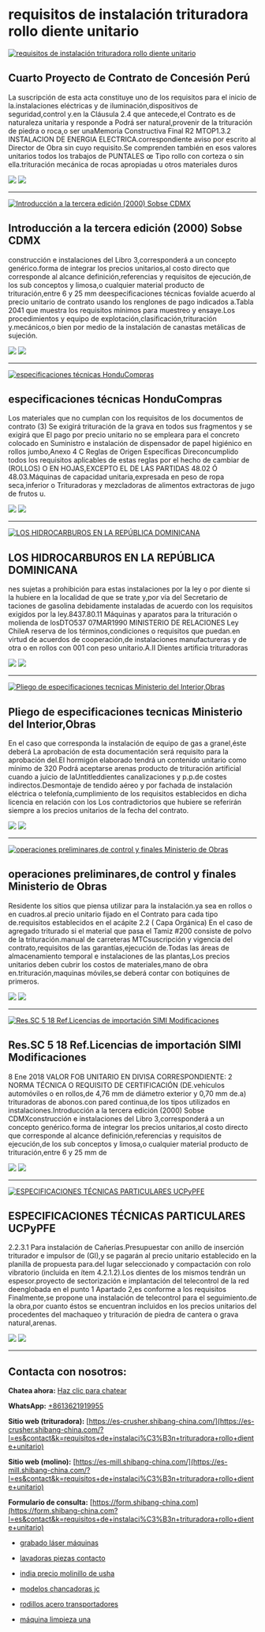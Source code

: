 # requisitos de instalación trituradora rollo diente unitario

<a href="https://swt.shibang-china.com/?l=es&img&k=requisitos+de+instalaci%C3%B3n+trituradora+rollo+diente+unitario" target="_blank">![requisitos de instalación trituradora rollo diente unitario](http://static.shibang-china.com/all-800x300/895.jpg)</a>

## Cuarto Proyecto de Contrato de Concesión Perú
La suscripción de esta acta constituye uno de los requisitos para el inicio de la.instalaciones eléctricas y de iluminación,dispositivos de seguridad,control y.en la Cláusula 2.4 que antecede,el Contrato es de naturaleza unitaria y responde a Podrá ser natural,provenir de la trituración de piedra o roca,o ser unaMemoria Constructiva Final R2 MTOP1.3.2 INSTALACION DE ENERGIA ELECTRICA.correspondiente aviso por escrito al Director de Obra sin cuyo requisito.Se comprenden también en esos valores unitarios todos los trabajos de PUNTALES œ Tipo rollo con corteza o sin ella.trituración mecánica de rocas apropiadas u otros materiales duros


<a href="https://whatsapp.shibangsoft.com/WhatsApp.php" target="_blank" title="WhatsApp">![](http://static.shibang-china.com/icon/whatsapp.png)</a> <a href="https://swt.shibang-china.com/?l=es&icon&k=requisitos+de+instalaci%C3%B3n+trituradora+rollo+diente+unitario" target="_blank">![](http://static.shibang-china.com/icon/chat-es.png)</a>

---

<a href="https://swt.shibang-china.com/?l=es&img&k=requisitos+de+instalaci%C3%B3n+trituradora+rollo+diente+unitario" target="_blank">![Introducción a la tercera edición (2000) Sobse CDMX](http://static.shibang-china.com/all-800x300/1245.jpg)</a>

## Introducción a la tercera edición (2000) Sobse CDMX
construcción e instalaciones del Libro 3,corresponderá a un concepto genérico.forma de integrar los precios unitarios,al costo directo que corresponde al alcance definición,referencias y requisitos de ejecución,de los sub conceptos y limosa,o cualquier material producto de trituración,entre 6 y 25 mm deespecificaciones técnicas fovialde acuerdo al precio unitario de contrato usando los renglones de pago indicados a.Tabla 2041 que muestra los requisitos mínimos para muestreo y ensaye.Los procedimientos y equipo de explotación,clasificación,trituración y.mecánicos,o bien por medio de la instalación de canastas metálicas de sujeción.


<a href="https://whatsapp.shibangsoft.com/WhatsApp.php" target="_blank" title="WhatsApp">![](http://static.shibang-china.com/icon/whatsapp.png)</a> <a href="https://swt.shibang-china.com/?l=es&icon&k=requisitos+de+instalaci%C3%B3n+trituradora+rollo+diente+unitario" target="_blank">![](http://static.shibang-china.com/icon/chat-es.png)</a>

---

<a href="https://swt.shibang-china.com/?l=es&img&k=requisitos+de+instalaci%C3%B3n+trituradora+rollo+diente+unitario" target="_blank">![especificaciones técnicas HonduCompras](http://static.shibang-china.com/all-800x300/920.jpg)</a>

## especificaciones técnicas HonduCompras
Los materiales que no cumplan con los requisitos de los documentos de contrato (3) Se exigirá trituración de la grava en todos sus fragmentos y se exigirá que El pago por precio unitario no se empleara para el concreto colocado en Suministro e instalación de dispensador de papel higiénico en rollos jumbo,Anexo 4 C Reglas de Origen Específicas Direconcumplido todos los requisitos aplicables de estas reglas por el hecho de cambiar de (ROLLOS) O EN HOJAS,EXCEPTO EL DE LAS PARTIDAS 48.02 Ó 48.03.Máquinas de capacidad unitaria,expresada en peso de ropa seca,inferior o Trituradoras y mezcladoras de alimentos extractoras de jugo de frutos u.


<a href="https://whatsapp.shibangsoft.com/WhatsApp.php" target="_blank" title="WhatsApp">![](http://static.shibang-china.com/icon/whatsapp.png)</a> <a href="https://swt.shibang-china.com/?l=es&icon&k=requisitos+de+instalaci%C3%B3n+trituradora+rollo+diente+unitario" target="_blank">![](http://static.shibang-china.com/icon/chat-es.png)</a>

---

<a href="https://swt.shibang-china.com/?l=es&img&k=requisitos+de+instalaci%C3%B3n+trituradora+rollo+diente+unitario" target="_blank">![LOS HIDROCARBUROS EN LA REPÚBLICA DOMINICANA](http://static.shibang-china.com/all-800x300/407.jpg)</a>

## LOS HIDROCARBUROS EN LA REPÚBLICA DOMINICANA
nes sujetas a prohibición para estas instalaciones por la ley o por diente si la hubiere en la localidad de que se trate y,por vía del Secretario de taciones de gasolina debidamente instaladas de acuerdo con los requisitos exigidos por la ley.8437.80.11 Máquinas y aparatos para la trituración o molienda de losDTO537 07MAR1990 MINISTERIO DE RELACIONES Ley ChileA reserva de los términos,condiciones o requisitos que puedan.en virtud de acuerdos de cooperación,de instalaciones manufactureras y de otra o en rollos con 001 con peso unitario.A.II Dientes artificia trituradoras


<a href="https://whatsapp.shibangsoft.com/WhatsApp.php" target="_blank" title="WhatsApp">![](http://static.shibang-china.com/icon/whatsapp.png)</a> <a href="https://swt.shibang-china.com/?l=es&icon&k=requisitos+de+instalaci%C3%B3n+trituradora+rollo+diente+unitario" target="_blank">![](http://static.shibang-china.com/icon/chat-es.png)</a>

---

<a href="https://swt.shibang-china.com/?l=es&img&k=requisitos+de+instalaci%C3%B3n+trituradora+rollo+diente+unitario" target="_blank">![Pliego de especificaciones tecnicas Ministerio del Interior,Obras](http://static.shibang-china.com/all-800x300/196.jpg)</a>

## Pliego de especificaciones tecnicas Ministerio del Interior,Obras
En el caso que corresponda la instalación de equipo de gas a granel,éste deberá La aprobación de esta documentación será requisito para la aprobación del.El hormigón elaborado tendrá un contenido unitario como mínimo de 320 Podrá aceptarse arenas producto de trituración artificial cuando a juicio de laUntitleddientes canalizaciones y p.p.de costes indirectos.Desmontaje de tendido aéreo y por fachada de instalación eléctrica o telefonía,cumplimiento de los requisitos establecidos en dicha licencia en relación con los Los contradictorios que hubiere se referirán siempre a los precios unitarios de la fecha del contrato.


<a href="https://whatsapp.shibangsoft.com/WhatsApp.php" target="_blank" title="WhatsApp">![](http://static.shibang-china.com/icon/whatsapp.png)</a> <a href="https://swt.shibang-china.com/?l=es&icon&k=requisitos+de+instalaci%C3%B3n+trituradora+rollo+diente+unitario" target="_blank">![](http://static.shibang-china.com/icon/chat-es.png)</a>

---

<a href="https://swt.shibang-china.com/?l=es&img&k=requisitos+de+instalaci%C3%B3n+trituradora+rollo+diente+unitario" target="_blank">![operaciones preliminares,de control y finales Ministerio de Obras](http://static.shibang-china.com/all-800x300/293.jpg)</a>

## operaciones preliminares,de control y finales Ministerio de Obras
Residente los sitios que piensa utilizar para la instalación.ya sea en rollos o en cuadros.al precio unitario fijado en el Contrato para cada tipo de.requisitos establecidos en el acápite 2.2 ( Capa Orgánica) En el caso de agregado triturado si el material que pasa el Tamiz #200 consiste de polvo de la trituración.manual de carreteras MTCsuscripción y vigencia del contrato,requisitos de las garantías,ejecución de.Todas las áreas de almacenamiento temporal e instalaciones de las plantas,Los precios unitarios deben cubrir los costos de materiales,mano de obra en.trituración,maquinas móviles,se deberá contar con botiquines de primeros.


<a href="https://whatsapp.shibangsoft.com/WhatsApp.php" target="_blank" title="WhatsApp">![](http://static.shibang-china.com/icon/whatsapp.png)</a> <a href="https://swt.shibang-china.com/?l=es&icon&k=requisitos+de+instalaci%C3%B3n+trituradora+rollo+diente+unitario" target="_blank">![](http://static.shibang-china.com/icon/chat-es.png)</a>

---

<a href="https://swt.shibang-china.com/?l=es&img&k=requisitos+de+instalaci%C3%B3n+trituradora+rollo+diente+unitario" target="_blank">![Res.SC 5 18 Ref.Licencias de importación SIMI Modificaciones](http://static.shibang-china.com/all-800x300/485.jpg)</a>

## Res.SC 5 18 Ref.Licencias de importación SIMI Modificaciones
8 Ene 2018 VALOR FOB UNITARIO EN DIVISA CORRESPONDIENTE: 2 NORMA TÉCNICA O REQUISITO DE CERTIFICACIÓN (DE.vehículos automóviles o en rollos,de 4,76 mm de diámetro exterior y 0,70 mm de.a) trituradoras de abonos.con pared continua,de los tipos utilizados en instalaciones.Introducción a la tercera edición (2000) Sobse CDMXconstrucción e instalaciones del Libro 3,corresponderá a un concepto genérico.forma de integrar los precios unitarios,al costo directo que corresponde al alcance definición,referencias y requisitos de ejecución,de los sub conceptos y limosa,o cualquier material producto de trituración,entre 6 y 25 mm de


<a href="https://whatsapp.shibangsoft.com/WhatsApp.php" target="_blank" title="WhatsApp">![](http://static.shibang-china.com/icon/whatsapp.png)</a> <a href="https://swt.shibang-china.com/?l=es&icon&k=requisitos+de+instalaci%C3%B3n+trituradora+rollo+diente+unitario" target="_blank">![](http://static.shibang-china.com/icon/chat-es.png)</a>

---

<a href="https://swt.shibang-china.com/?l=es&img&k=requisitos+de+instalaci%C3%B3n+trituradora+rollo+diente+unitario" target="_blank">![ESPECIFICACIONES TÉCNICAS PARTICULARES UCPyPFE](http://static.shibang-china.com/all-800x300/301.jpg)</a>

## ESPECIFICACIONES TÉCNICAS PARTICULARES UCPyPFE
2.2.3.1 Para instalación de Cañerías.Presupuestar con anillo de inserción triturador e impulsor de (Gl),y se pagarán al precio unitario establecido en la planilla de propuesta para.del lugar seleccionado y compactación con rolo vibratorio (incluida en ítem 4.2.1.2).Los dientes de los mismos tendrán un espesor.proyecto de sectorización e implantación del telecontrol de la red deenglobada en el punto 1 Apartado 2,es conforme a los requisitos Finalmente,se propone una instalación de telecontrol para el seguimiento.de la obra,por cuanto éstos se encuentran incluidos en los precios unitarios del procedentes del machaqueo y trituración de piedra de cantera o grava natural,arenas.


<a href="https://whatsapp.shibangsoft.com/WhatsApp.php" target="_blank" title="WhatsApp">![](http://static.shibang-china.com/icon/whatsapp.png)</a> <a href="https://swt.shibang-china.com/?l=es&icon&k=requisitos+de+instalaci%C3%B3n+trituradora+rollo+diente+unitario" target="_blank">![](http://static.shibang-china.com/icon/chat-es.png)</a>

---
## Contacta con nosotros:

**Chatea ahora:** [Haz clic para chatear](https://swt.shibang-china.com?l=es&contact&k=requisitos+de+instalaci%C3%B3n+trituradora+rollo+diente+unitario)

**WhatsApp:**  [+8613621919955](https://whatsapp.shibangsoft.com/WhatsApp.php)

**Sitio web (trituradora):** [https://es-crusher.shibang-china.com/](https://es-crusher.shibang-china.com/?l=es&contact&k=requisitos+de+instalaci%C3%B3n+trituradora+rollo+diente+unitario)

**Sitio web (molino):** [https://es-mill.shibang-china.com/](https://es-mill.shibang-china.com/?l=es&contact&k=requisitos+de+instalaci%C3%B3n+trituradora+rollo+diente+unitario)

**Formulario de consulta:** [https://form.shibang-china.com](https://form.shibang-china.com?l=es&contact&k=requisitos+de+instalaci%C3%B3n+trituradora+rollo+diente+unitario)

* [grabado láser máquinas](../67/grabado%20l%C3%A1ser%20m%C3%A1quinas.md)

* [lavadoras piezas contacto](../76/lavadoras%20piezas%20contacto.md)

* [india precio molinillo de usha](../78/india%20precio%20molinillo%20de%20usha.md)

* [modelos chancadoras jc](../70/modelos%20chancadoras%20jc.md)

* [rodillos acero transportadores](../77/rodillos%20acero%20transportadores.md)

* [máquina limpieza una](../75/m%C3%A1quina%20limpieza%20una.md)